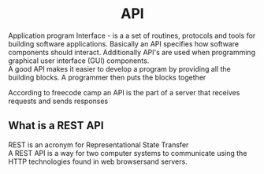 <h1><center>API</center></h1>
<p>Application program Interface - is a a set of routines, protocols and tools for building software applications. Basically an API specifies how software components should interact. Additionally API's are used when programming graphical user interface (GUI) components.<br>A good API makes it easier to develop a program by providing all the building blocks. A programmer then puts the blocks together</p>
<p>According to freecode camp an API is the part of a server that receives requests and sends responses</P>
<h2>What is a REST API</h2>
<p>REST is an acronym for Representational State Transfer<br>A REST API is a way for two computer systems to communicate using the HTTP technologies found in web browsersand servers.</p>

